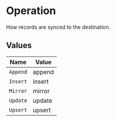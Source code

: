 # Operation

How records are synced to the destination.


## Values

| Name     | Value    |
| -------- | -------- |
| `Append` | append   |
| `Insert` | insert   |
| `Mirror` | mirror   |
| `Update` | update   |
| `Upsert` | upsert   |